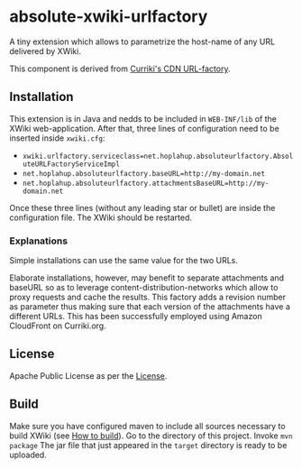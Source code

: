 # absolute-xwiki-urlfactory
A tiny extension which allows to parametrize the host-name of any URL delivered by XWiki.

This component is derived from [Curriki's CDN URL-factory](https://github.com/xwiki-contrib/currikiorg/tree/master/plugins/cdn).

## Installation
This extension is in Java and nedds to be included in `WEB-INF/lib` of the XWiki web-application.  After that, three lines of configuration need to be inserted inside `xwiki.cfg`:
* `xwiki.urlfactory.serviceclass=net.hoplahup.absoluteurlfactory.AbsoluteURLFactoryServiceImpl`
* `net.hoplahup.absoluteurlfactory.baseURL=http://my-domain.net`
* `net.hoplahup.absoluteurlfactory.attachmentsBaseURL=http://my-domain.net`

Once these  three lines (without any leading star or bullet) are inside the configuration file. The XWiki should be restarted.

### Explanations
Simple installations can use the same value for the two URLs.

Elaborate installations, however,  may benefit to separate attachments and baseURL so as to leverage content-distribution-networks which allow to proxy requests and cache the results. This factory adds a revision number as parameter thus making sure that each version of the attachments have a different URLs. This has been successfully employed using Amazon CloudFront on Curriki.org.


## License
Apache Public License as per the [License](LICENSE).

## Build
Make sure you have configured maven to include all sources necessary to build XWiki (see [How to build](http://dev.xwiki.org/xwiki/bin/view/Community/Building)).
Go to the directory of this project.
Invoke `mvn package`
The jar file that just appeared in the `target` directory is ready to be uploaded.
